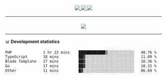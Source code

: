 <h3 align="center">
  <a href="https://github.com/hwalker928">
      <img src="https://img.shields.io/github/followers/hwalker928?label=Followers&style=for-the-badge&color=lightblue">
  </a>
  <a href="https://harryw.link/discord" alt="Discord">
      <img src="https://img.shields.io/discord/738451951758606336?label=discord&style=for-the-badge&color=lightblue"/>
  </a>
  <a href="https://harryw.link/sparked" alt="Sparked Host">
      <img src="https://img.shields.io/static/v1?label=Sponsor&message=Sparked%20Host&color=yellow&style=for-the-badge"/>
  </a>
</h3>

<hr>


<h3 align="center">
  <a href="https://github.com/hwalker928">
      <img src="https://github-profile-trophy.vercel.app/?username=hwalker928&no-bg=true&no-frame=true">
  </a>
</h3>


<hr>

📊 **Development statistics**

<!--START_SECTION:waka-->

```txt
PHP              1 hr 22 mins    ████████████▒░░░░░░░░░░░░   48.76 %
TypeScript       18 mins         ██▓░░░░░░░░░░░░░░░░░░░░░░   11.09 %
Blade Template   17 mins         ██▓░░░░░░░░░░░░░░░░░░░░░░   10.36 %
Go               17 mins         ██▓░░░░░░░░░░░░░░░░░░░░░░   10.15 %
Other            11 mins         █▓░░░░░░░░░░░░░░░░░░░░░░░   06.69 %
```

<!--END_SECTION:waka-->
